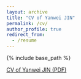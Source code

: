 ```yaml
---
layout: archive
title: "CV of Yanwei JIN"
permalink: /cv/
author_profile: true
redirect_from:
  - /resume
---
```


{% include base_path %}

[CV of Yanwei JIN (PDF)](http://yanweijin.github.io/files/cv_jyw.pdf)
